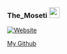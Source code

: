 ### The_Moseti <img src="https://media.giphy.com/media/hvRJCLFzcasrR4ia7z/giphy.gif" width="25px">
[![Website](https://img.shields.io/badge/Text-Text-green?style=flat-square)](https://google.com)




<!-- This section you create this variables that are used above -->
[website]: https://google.com
[twitter]: https://twitter.com/moseti_dev
[linkedin]: https://www.linkedin.com/in/derrick-moseti-b81bb7191/

[My Github](https://github.com/moseti1)


